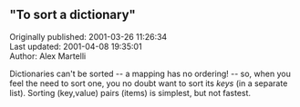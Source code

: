 ## "To sort a dictionary"  
Originally published: 2001-03-26 11:26:34  
Last updated: 2001-04-08 19:35:01  
Author: Alex Martelli  
  
Dictionaries can't be sorted -- a mapping has no ordering! -- so, when you feel the need to sort one, you no doubt want to sort its *keys* (in a separate list).  Sorting (key,value) pairs (items) is simplest, but not fastest.